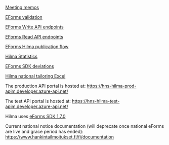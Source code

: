 [Meeting memos](https://github.com/Hankintailmoitukset/hilma-api/tree/master/API%20meeting%20memos)

[EForms validation](https://github.com/Hankintailmoitukset/hilma-api/tree/master/validation)

[EForms Write API endpoints](https://github.com/Hankintailmoitukset/hilma-api/tree/master/endpoints/endpoints.md)

[EForms Read API endpoints](https://github.com/Hankintailmoitukset/hilma-api/tree/master/endpoints/avpendpoints.md)

[EForms Hilma publication flow](https://github.com/Hankintailmoitukset/hilma-api/tree/master/process%20flows/PublicationFlow.md)

[Hilma Statistics](https://github.com/Hankintailmoitukset/hilma-api/tree/master/endpoints/hilmastatistics.md)

[EForms SDK deviations](https://github.com/Hankintailmoitukset/hilma-api/tree/master/deviations.md)

<a href="https://github.com/Hankintailmoitukset/hilma-api/blob/master/Hilma_national_tailoring_API.xlsx" download>Hilma national tailoring Excel</a>

The production API portal is hosted at: https://hns-hilma-prod-apim.developer.azure-api.net/

The test API portal is hosted at: https://hns-hilma-test-apim.developer.azure-api.net/

Hilma uses [eForms SDK 1.7.0](https://github.com/OP-TED/eForms-SDK/releases/tag/1.7.0)

Current national notice documentation (will deprecate once national eForms are live and grace period has ended): https://www.hankintailmoitukset.fi/fi/documentation
